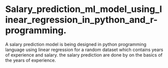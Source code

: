 # Salary_prediction_ml_model_using_linear_regression_in_python_and_r-programming.
A salary prediction model is being designed in python programming language using linear regression for a random dataset which contains years of experience and salary. the salary prediction are done by on the basics of the years of experience. 
